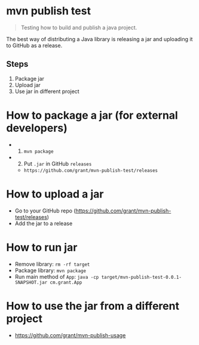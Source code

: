 # mvn publish test

> Testing how to build and publish a java project.

The best way of distributing a Java library is releasing a jar and uploading it to GitHub as a release.

## Steps
1. Package jar
2. Upload jar
3. Use jar in different project

# How to package a jar (for external developers)
- 1. `mvn package`
- 2. Put `.jar` in GitHub `releases`
  - `https://github.com/grant/mvn-publish-test/releases`

# How to upload a jar
- Go to your GitHub repo (https://github.com/grant/mvn-publish-test/releases)
- Add the jar to a release

# How to run jar
- Remove library: `rm -rf target`
- Package library: `mvn package`
- Run main method of `App`: `java -cp target/mvn-publish-test-0.0.1-SNAPSHOT.jar cm.grant.App`

# How to use the jar from a different project
- https://github.com/grant/mvn-publish-usage
